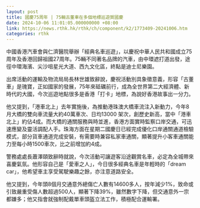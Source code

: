```yaml
---
layout: post
title: 國慶75周年 | 75輛古董車在多個地標巡遊賀國慶
date: 2024-10-06 11:01:05.000000000 +08:00
link: https://news.rthk.hk/rthk/ch/component/k2/1773409-20241006.htm
categories: rthk
---
```


中國香港汽車會與仁濟醫院舉辦「經典名車巡遊」，以慶祝中華人民共和國成立75周年及香港回歸祖國27周年。75輛不同著名品牌的汽車，由中環遮打道出發，途徑中環海濱、尖沙咀星光大道、西九文化區，終點是迪士尼樂園。

出席活動的運輸及物流局局長林世雄致辭說，慶祝活動別具象徵意義，形容「古董車」是瑰寶，正如國家的發展，75年來砥礪前行，成為全世界第二大經濟體、新時代的大國，今次巡遊地點很多是香港「打卡」地標，為說好香港故事出一分力。

他又提到，「港車北上」去年實施後，為推動港珠澳大橋車流注入新動力，今年8月大橋的雙向車流量大約40萬車次、日均13000 架次，創歷史新高，當中「港車北上」約佔4成。而大橋的通關服務與時並進，香港方面實時監察口岸交通，可迅速應變及靈活調配人手。珠海方面在星期二國慶日已經完成優化口岸通關通道檢驗模式，部分貨車通道完成安裝，有需要時兼容私家車通關，顯著提升小客車通關能力至每小時1500車次，比之前增加約4成。

警務處處長蕭澤頤致辭時就說，今次活動可讓遊客沿途觀賞名車，必定為全城帶來喜慶氣氛。他形容自己是「愛車之人」，今日很多經典名車是年輕時的「dream car」，他希望車主享受駕駛樂趣之餘，亦注意道路安全。

他又提到，今年頭8個月交通意外總傷亡人數有14600多人，按年減少1%，致命或引致嚴重受傷人數超過500人，顯著下降39%，雖然數字下降，但交通意外一宗都嫌多；他又指會就強制配戴單車頭盔立法工作，積極配合運輸署。
